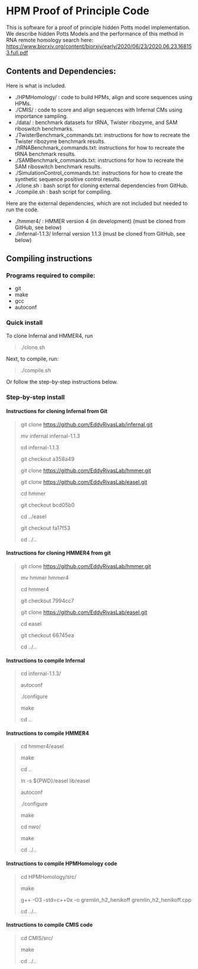 # HPM Proof of Principle Code

This is software for a proof of principle hidden Potts model implementation. We describe hidden Potts Models and the performance of this method in RNA remote homology search here: https://www.biorxiv.org/content/biorxiv/early/2020/06/23/2020.06.23.168153.full.pdf



## Contents and Dependencies:

Here is what is included.
* ./HPMHomology/ : code to build HPMs, align and score sequences using HPMs.
* ./CMIS/ : code to score and align sequences with Infernal CMs using importance sampling.
* ./data/ : benchmark datasets for tRNA, Twister ribozyme, and SAM riboswitch benchmarks.
* ./TwisterBenchmark_commands.txt: instructions for how to recreate the Twister ribozyme benchmark results.
* ./tRNABenchmark_commands.txt: instructions for how to recreate the tRNA benchmark results.
* ./SAMBenchmark_commands.txt: instructions for how to recreate the SAM riboswitch benchmark results.
* ./SimulationControl_commands.txt: instructions for how to create the synthetic sequence positive control results.
* ./clone.sh : bash script for cloning external dependencies from GitHub.
* ./compile.sh : bash script for compiling.

Here are the external dependencies, which are not included but needed to run the code.
* ./hmmer4/ : HMMER version 4 (in development) (must be cloned from GitHub, see below)
* ./infernal-1.1.3/ Infernal version 1.1.3 (must be cloned from GitHub, see below)


## Compiling instructions

### Programs required to compile:
 * git
 * make
 * gcc
 * autoconf

### Quick install

To clone Infernal and HMMER4, run
> ./clone.sh

Next, to compile, run:
> ./compile.sh

Or follow the step-by-step instructions below.

### Step-by-step install

#### Instructions for cloning Infernal from Git
> git clone https://github.com/EddyRivasLab/infernal.git
>
> mv infernal infernal-1.1.3
>
> cd infernal-1.1.3
>
> git checkout a358a49
>
> git clone https://github.com/EddyRivasLab/hmmer.git
>
> git clone https://github.com/EddyRivasLab/easel.git
>
> cd hmmer
>
> git checkout bcd05b0
>
> cd ../easel
>
> git checkout fa17f53
>
> cd ../..


#### Instructions for cloning HMMER4 from git
> git clone https://github.com/EddyRivasLab/hmmer.git
>
> mv hmmer hmmer4
>
> cd hmmer4
>
> git checkout 7994cc7
>
> git clone https://github.com/EddyRivasLab/easel.git
>
> cd easel
>
> git checkout 66745ea
>
> cd ../..

####  Instructions to compile Infernal
> cd infernal-1.1.3/
>
> autoconf
>
> ./configure
>
> make
>
> cd ..

#### Instructions to compile HMMER4
> cd hmmer4/easel
>
> make
>
> cd ..
>
> ln -s ${PWD}/easel lib/easel
>
> autoconf
>
> ./configure
>
> make
>
> cd nwo/
>
> make
>
> cd ../..

#### Instructions to compile HPMHomology code
> cd HPMHomology/src/
>
> make
>
> g++ -O3 -std=c++0x -o gremlin_h2_henikoff gremlin_h2_henikoff.cpp
>
> cd ../..

#### Instructions to compile CMIS code
> cd CMIS/src/
>
> make
>
> cd ../..
